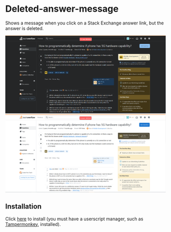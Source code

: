 # Deleted-answer-message
Shows a message when you click on a Stack Exchange answer link, but the answer is deleted.

![Screenshot displaying popup stating "Answer deleted" on post with a deleted answer with a user account under 10k rep](/screenshots/screenshot-dark.png#gh-dark-mode-only)
![creenshot displaying popup stating "Answer deleted" on post with a deleted answer with a user account under 10k rep](/screenshots/screenshot-light.png#gh-light-mode-only)

## Installation
Click [here](https://github.com/fastnlight0/Deleted-answer-message/raw/master/Deleted%20answer%20message.user.js) to install (you must have a userscript manager, such as [Tampermonkey](https://www.tampermonkey.net/), installed).
